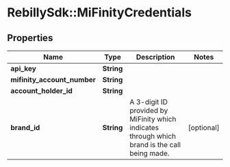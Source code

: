# RebillySdk::MiFinityCredentials

## Properties
Name | Type | Description | Notes
------------ | ------------- | ------------- | -------------
**api_key** | **String** |  | 
**mifinity_account_number** | **String** |  | 
**account_holder_id** | **String** |  | 
**brand_id** | **String** | A 3-digit ID provided by MiFinity which indicates through which brand is the call being made. | [optional] 

